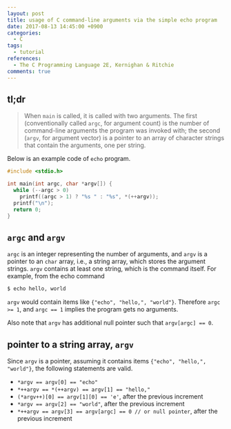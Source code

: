 ```yaml
---
layout: post
title: usage of C command-line arguments via the simple echo program
date: 2017-08-13 14:45:00 +0900
categories:
  - C
tags:
  - tutorial
references:
  - The C Programming Language 2E, Kernighan & Ritchie
comments: true
---
```


## tl;dr

> When `main` is called, it is called with two arguments. The first (conventionally called `argc`, for argument count) is the number of command-line arguments the program was invoked with; the second (`argv`, for argument vector) is a pointer to an array of character strings that contain the arguments, one per string.

Below is an example code of `echo` program.

```C
#include <stdio.h>

int main(int argc, char *argv[]) {
  while (--argc > 0)
    printf((argc > 1) ? "%s " : "%s", *(++argv));
  printf("\n");
  return 0;
}
```

## `argc` and `argv`

`argc` is an integer representing the number of arguments, and `argv` is a pointer to an `char` array, i.e., a string array, which stores the argument strings. `argv` contains at least one string, which is the command itself. For example, from the echo command

```bash
$ echo hello, world
```

`argv` would contain items like `{"echo", "hello,", "world"}`. Therefore  `argc >= 1`, and `argc == 1` implies the program gets no arguments.

Also note that `argv` has additional null pointer such that `argv[argc] == 0`.


## pointer to a string array, `argv`

Since `argv` is a pointer, assuming it contains items `{"echo", "hello,", "world"}`, the following statements are valid.

* `*argv == argv[0] == "echo"`
* `*++argv == *(++argv) == argv[1] == "hello,"`
* `(*argv++)[0] == argv[1][0] == 'e'`, after the previous increment
* `*argv == argv[2] == "world"`, after the previous increment
* `*++argv == argv[3] == argv[argc] == 0 // or null pointer`, after the previous increment
